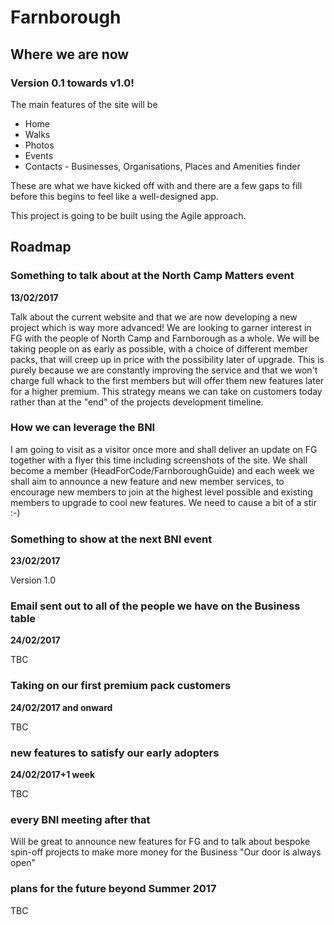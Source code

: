 
# Farnborough

## Where we are now 

### Version 0.1 towards v1.0!

The main features of the site will be

* Home
* Walks
* Photos
* Events
* Contacts - Businesses, Organisations, Places and Amenities finder

These are what we have kicked off with and there are a few gaps to fill before this begins to feel like a well-designed app. 

This project is going to be built using the Agile approach.

## Roadmap

### Something to talk about at the North Camp Matters event

__13/02/2017__

Talk about the current website and that we are now developing a new project which is way more advanced! We are looking to garner interest in FG with the people of North Camp
and Farnborough as a whole. We will be taking people on as early as possible, with a choice of different member packs, that will creep up in price with the possibility later of 
upgrade. This is purely because we are constantly improving the service and that we won't charge full whack to the first members but will offer them new features later for a higher premium. 
This strategy means we can take on customers today rather than at the "end" of the projects development timeline.

### How we can leverage the BNI

I am going to visit as a visitor once more and shall deliver an update on FG together with a flyer this time including screenshots of the site. 
We shall become a member (HeadForCode/FarnboroughGuide) and each week we shall aim to announce a new feature and new member services, to encourage new members to join at the highest level possible and existing members to upgrade to cool new features.
We need to cause a bit of a stir :-)

### Something to show at the next BNI event

__23/02/2017__

Version 1.0

### Email sent out to all of the people we have on the Business table

__24/02/2017__

TBC

### Taking on our first premium pack customers

__24/02/2017 and onward__

TBC

### new features to satisfy our early adopters

__24/02/2017+1 week__

TBC

### every BNI meeting after that

Will be great to announce new features for FG and to talk about bespoke spin-off projects to make more money for the Business
"Our door is always open"

### plans for the future beyond Summer 2017

TBC